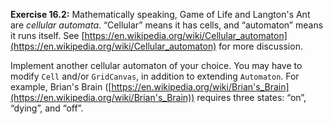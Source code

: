 
**Exercise 16.2:**
Mathematically speaking, Game of Life and Langton's Ant are *cellular automata*. “Cellular” means it has cells, and “automaton” means it runs itself. See [https://en.wikipedia.org/wiki/Cellular_automaton](https://en.wikipedia.org/wiki/Cellular_automaton) for more discussion.

Implement another cellular automaton of your choice. You may have to modify `Cell` and/or `GridCanvas`, in addition to extending `Automaton`. For example, Brian's Brain ([https://en.wikipedia.org/wiki/Brian's_Brain](https://en.wikipedia.org/wiki/Brian's_Brain)) requires three states: “on”, “dying”, and “off”.